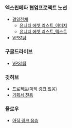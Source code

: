 ### 엑스린메타 협업프로젝트 노션
- [경일전체](https://www.notion.so/7190b71a89af4eb2a9a0f26ce2c371cd)
  - [유니티 에셋 리스트_이미지](https://www.notion.so/aed55639d43048d4902a00f3cef891ad)
  - [유니티 에셋 리스트_텍스트](https://www.notion.so/e4fd5d738ae04da29d25bd73159b684f)
- [VPS1팀](https://www.notion.so/VPS-1-5054899a3d934fb98dc0be6126337645)

### 구글드라이브
- [VPS1팀](https://drive.google.com/drive/folders/1gSYdlBl_PMhx15MQqFTS3GDnUNmcuaLE)

### 깃허브
- [프로젝트(아직 링크 없음)]()
- [기획서 전용](https://github.com/Kjaeseong/RocketTeamDocu)

### 플로우
- [아직 링크 음슴]()

